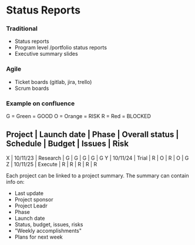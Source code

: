 # Status Reports

### Traditional 
- Status reports
- Program level /portfolio status reports 
- Executive summary slides

### Agile
- Ticket boards (gitlab, jira, trello)
- Scrum boards 


### Example on confluence



G = Green    = GOOD
O = Orange   = RISK
R = Red      = BLOCKED

Project | Launch date |  Phase   | Overall status | Schedule | Budget | Issues | Risk 
--------------------------------------------------------------------------------------
X       |  10/11/23   | Research |   G            | G        |  G     |   G    |  G
Y       |  10/11/24   | Trial    |   R            | O        |  R     |   O    |  G 
Z       |  10/11/25   | Execute  |   R            | R        |  R     |   R    |  R


Each project can be linked to a project summary. 
The summary can contain info on:
- Last update
- Project sponsor
- Project Leadr
- Phase
- Launch date
- Status, budget, issues, risks 
- "Weekly accomplishments"
- Plans for next week



